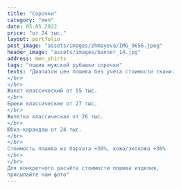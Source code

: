 ```yaml
---
title: "Сорочки"
category: "men"
date: 05.05.2022
price: "от 24 тыс."
layout: portfolio
post_image: "assets/images/zhmayeva/IMG_9656.jpeg"
header_image: "assets/images/banner_14.jpg"
address: men_shirts
tags: "пошив мужской рубашки сорочки"
texts: "Диапазон цен пошива без учёта стоимости ткани:
</br>
</br>
Жакет классический от 55 тыс.
</br>
Брюки классические от 27 тыс.
</br>
Жилетка классическая от 26 тыс.
</br>
Юбка-карандаш от 24 тыс.
</br>
</br>
Стоимость пошива из бархата +30%, кожа/экокожа +30%
</br>
</br>
Для конкретного расчёта стоимости пошива изделия,
присылайте нам фото"
---
```


